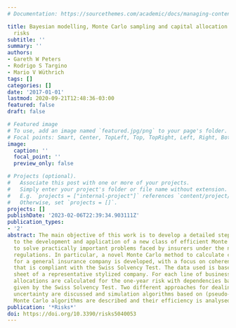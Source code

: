 ```yaml
---
# Documentation: https://sourcethemes.com/academic/docs/managing-content/

title: Bayesian modelling, Monte Carlo sampling and capital allocation of insurance
  risks
subtitle: ''
summary: ''
authors:
- Gareth W Peters
- Rodrigo S Targino
- Mario V Wüthrich
tags: []
categories: []
date: '2017-01-01'
lastmod: 2020-09-21T12:48:36-03:00
featured: false
draft: false

# Featured image
# To use, add an image named `featured.jpg/png` to your page's folder.
# Focal points: Smart, Center, TopLeft, Top, TopRight, Left, Right, BottomLeft, Bottom, BottomRight.
image:
  caption: ''
  focal_point: ''
  preview_only: false

# Projects (optional).
#   Associate this post with one or more of your projects.
#   Simply enter your project's folder or file name without extension.
#   E.g. `projects = ["internal-project"]` references `content/project/deep-learning/index.md`.
#   Otherwise, set `projects = []`.
projects: []
publishDate: '2023-02-06T22:39:34.903111Z'
publication_types:
- '2'
abstract: The main objective of this work is to develop a detailed step-by-step guide
  to the development and application of a new class of efficient Monte Carlo methods
  to solve practically important problems faced by insurers under the new solvency
  regulations. In particular, a novel Monte Carlo method to calculate capital allocations
  for a general insurance company is developed, with a focus on coherent capital allocation
  that is compliant with the Swiss Solvency Test. The data used is based on the balance
  sheet of a representative stylized company. For each line of business in that company,
  allocations are calculated for the one-year risk with dependencies based on correlations
  given by the Swiss Solvency Test. Two different approaches for dealing with parameter
  uncertainty are discussed and simulation algorithms based on (pseudo-marginal) Sequential
  Monte Carlo algorithms are described and their efficiency is analysed.
publication: '*Risks*'
doi: https://doi.org/10.3390/risks5040053
---
```

